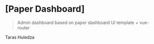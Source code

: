 # [Paper Dashboard]

> Admin dashboard based on paper dashboard UI template + vue-router

Taras Huledza
